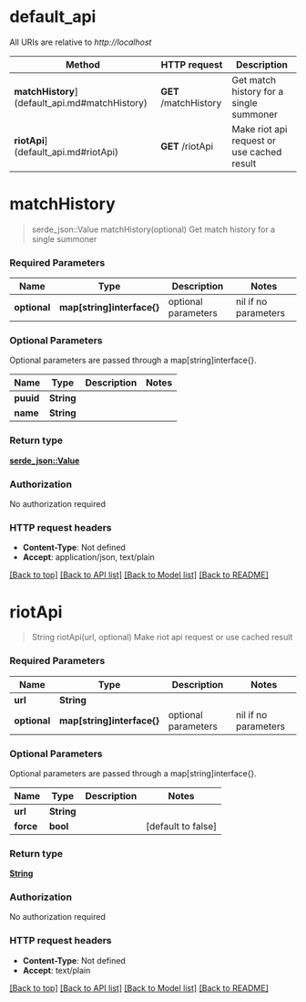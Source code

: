 # default_api

All URIs are relative to *http://localhost*

Method | HTTP request | Description
------------- | ------------- | -------------
**matchHistory**](default_api.md#matchHistory) | **GET** /matchHistory | Get match history for a single summoner
**riotApi**](default_api.md#riotApi) | **GET** /riotApi | Make riot api request or use cached result


# **matchHistory**
> serde_json::Value matchHistory(optional)
Get match history for a single summoner

### Required Parameters

Name | Type | Description  | Notes
------------- | ------------- | ------------- | -------------
 **optional** | **map[string]interface{}** | optional parameters | nil if no parameters

### Optional Parameters
Optional parameters are passed through a map[string]interface{}.

Name | Type | Description  | Notes
------------- | ------------- | ------------- | -------------
 **puuid** | **String**|  | 
 **name** | **String**|  | 

### Return type

[**serde_json::Value**](object.md)

### Authorization

No authorization required

### HTTP request headers

 - **Content-Type**: Not defined
 - **Accept**: application/json, text/plain

[[Back to top]](#) [[Back to API list]](../README.md#documentation-for-api-endpoints) [[Back to Model list]](../README.md#documentation-for-models) [[Back to README]](../README.md)

# **riotApi**
> String riotApi(url, optional)
Make riot api request or use cached result

### Required Parameters

Name | Type | Description  | Notes
------------- | ------------- | ------------- | -------------
  **url** | **String**|  | 
 **optional** | **map[string]interface{}** | optional parameters | nil if no parameters

### Optional Parameters
Optional parameters are passed through a map[string]interface{}.

Name | Type | Description  | Notes
------------- | ------------- | ------------- | -------------
 **url** | **String**|  | 
 **force** | **bool**|  | [default to false]

### Return type

[**String**](string.md)

### Authorization

No authorization required

### HTTP request headers

 - **Content-Type**: Not defined
 - **Accept**: text/plain

[[Back to top]](#) [[Back to API list]](../README.md#documentation-for-api-endpoints) [[Back to Model list]](../README.md#documentation-for-models) [[Back to README]](../README.md)

